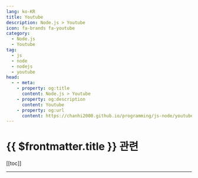 ```yaml
---
lang: ko-KR
title: Youtube
description: Node.js > Youtube
icon: fa-brands fa-youtube
category: 
  - Node.js
  - Youtube
tag: 
  - js
  - node
  - nodejs
  - youtube
head:
  - - meta:
    - property: og:title
      content: Node.js > Youtube
    - property: og:description
      content: Youtube
    - property: og:url
      content: https://chanhi2000.github.io/programming/js-node/youtube.html
---
```


# {{ $frontmatter.title }} 관련

[[toc]]

---

<MyYouTubeItems jsonName="yu-node.js" /><!-- nodejs-foundation -->
<MyYouTubeItems jsonName="yu-AlgoJS" /><!-- AlgoJS -->
<MyYouTubeItems jsonName="yu-bawad" /><!-- Ben Awad -->
<MyYouTubeItems jsonName="yu-CodingNepal" /><!-- CodingNepal -->
<MyYouTubeItems jsonName="yu-JamesQQuick" /><!-- James Q Quick -->
<MyYouTubeItems jsonName="yu-kevinwwwade" /><!-- Kevin Wade -->
<MyYouTubeItems jsonName="yu-WebDevSimplified" /><!-- Web Dev Simplified -->
<MyYouTubeItems jsonName="yu-codingapple" /><!-- 코딩애플 -->
<MyYouTubeItems jsonName="yu-laithacademy" /><!-- Laith Academy -->
<MyYouTubeItems jsonName="yu-javascriptmastery" /><!-- JavaScript Mastery -->
<MyYouTubeItems jsonName="yu-Fireship" /><!-- Fireship -->
<MyYouTubeItems jsonName="yu-beyondfireship" /><!-- Beyond Fireship -->
<MyYouTubeItems jsonName="yu-DaveGrayTeachesCode" /><!-- Dave Gray -->
<MyYouTubeItems jsonName="yu-WesBos" /><!-- Wes Bos -->
<MyYouTubeItems jsonName="yu-nomadcoders" /><!-- 노마드 코더 Nomad Coders -->
<MyYouTubeItems jsonName="yu-CodingArtist" /><!-- Coding Artist -->
<MyYouTubeItems jsonName="yu-TylerPotts" /><!-- Tyler Potts -->
<MyYouTubeItems jsonName="yu-jherr" /><!-- Jack Herrington -->
<MyYouTubeItems jsonName="yu-brianmmdev" /><!-- Brian Morrison -->
<MyYouTubeItems jsonName="yu-codefactory_official" /><!-- 코드팩토리 -->
<MyYouTubeItems jsonName="yu-ZeroChoTV" /><!-- ZeroCho TV -->
<MyYouTubeItems jsonName="yu-leighhalliday" /><!-- Leigh Halliday -->
<MyYouTubeItems jsonName="yu-VicodeMedia" /><!-- Vicode Media -->
<MyYouTubeItems jsonName="yu-dongbinna" /><!-- 동빈나 -->
<MyYouTubeItems jsonName="yu-MinjunKim" /><!-- Minjun Kim -->
<MyYouTubeItems jsonName="yu-KaizenCodes" /><!-- Kaizen Codes -->
<MyYouTubeItems jsonName="yu-pluralsight" /><!-- Pluralsight -->
<MyYouTubeItems jsonName="yu-CodingTutorials360" /><!-- Dylan Israel -->
<MyYouTubeItems jsonName="yu-AdrianTwarog" /><!-- Adrian Twarog -->
<MyYouTubeItems jsonName="yu-AdamWathan" /><!-- Adam Wathan -->
<MyYouTubeItems jsonName="yu-ReactWithMasoud" /><!-- React with Masoud -->
<MyYouTubeItems jsonName="yu-CodingAddict" /><!-- Coding Addict -->
<MyYouTubeItems jsonName="yu-basarat" /><!-- basarat -->
<MyYouTubeItems jsonName="yu-MichiganTypeScript" /><!-- Michigan TypeScript -->
<MyYouTubeItems jsonName="yu-CodingGarden" /><!-- Coding Garden -->
<MyYouTubeItems jsonName="yu-HiteshChoudharydotcom" /><!-- Hitesh Choudhary -->
<MyYouTubeItems jsonName="yu-pnk" /><!-- Paris Nakita Kejser -->
<MyYouTubeItems jsonName="yu-Tricknology" /><!-- Tricknology -->
<MyYouTubeItems jsonName="yu-codeSTACKr" /><!-- codeSTACKr -->
<MyYouTubeItems jsonName="yu-TraversyMedia" /><!-- Traversy Media -->
<MyYouTubeItems jsonName="yu-learncodeacademy" /><!-- LearnCode.academy -->
<MyYouTubeItems jsonName="yu-codingthesmartway" /><!-- CodingTheSmartWay.com -->
<MyYouTubeItems jsonName="yu-drehimself" /><!-- Andre Madarang -->
<MyYouTubeItems jsonName="yu-AsmrProg" /><!-- AsmrProg -->
<MyYouTubeItems jsonName="yu-Gatsbyjs" /><!-- Gatsby -->
<MyYouTubeItems jsonName="yu-ApolloGraphQL" /><!-- Apollo GraphQL -->
<MyYouTubeItems jsonName="yu-VueConfToronto" /><!-- VueConf -->
<MyYouTubeItems jsonName="yu-IonicFramework" /><!-- Ionic -->
<MyYouTubeItems jsonName="yu-RedStapler_channel" /><!-- Red Stapler -->
<MyYouTubeItems jsonName="yu-dotconferences" /><!-- dotconferences -->
<MyYouTubeItems jsonName="yu-jsconf_" /><!-- JSConf -->
<MyYouTubeItems jsonName="yu-DailyTuition" /><!-- Daily Tuition -->
<MyYouTubeItems jsonName="yu-EdRohDev" /><!-- EdRoh -->
<MyYouTubeItems jsonName="yu-garnattione" /><!-- garnatti one -->
<MyYouTubeItems jsonName="yu-Eduonix" /><!-- Eduonix Learning Solutions -->
<MyYouTubeItems jsonName="yu-jeffrey_codes" /><!-- Jeffrey Codes Javascript -->
<MyYouTubeItems jsonName="yu-DesignCourse" /><!-- DesignCourse -->
<MyYouTubeItems jsonName="yu-AniaKubow" /><!-- Code with Ania Kubów -->
<MyYouTubeItems jsonName="yu-CodeBucks" /><!-- CodeBucks -->
<MyYouTubeItems jsonName="yu-Huntabyte" /><!-- Huntabyte -->
<MyYouTubeItems jsonName="yu-aaeideapro1192" /><!-- AAE IdeaPro -->
<MyYouTubeItems jsonName="yu-ChromeDevs" /><!-- Google Chrome Developers -->
<MyYouTubeItems jsonName="yu-dream-coding" /><!-- 드림코딩 -->
<MyYouTubeItems jsonName="yu-awesomekling" /><!-- Andreas Kling -->
<MyYouTubeItems jsonName="yu-t3dotgg" /><!-- Theo - t3․gg -->
<MyYouTubeItems jsonName="yu-FrontendMasters" /><!-- Frontend Masters -->
<MyYouTubeItems jsonName="yu-joshtriedcoding" /><!-- Josh tried coding -->
<MyYouTubeItems jsonName="yu-thegreat-programmers" /><!-- 개발자의품격 -->
<MyYouTubeItems jsonName="yu-NetNinja" /><!-- The Net Ninja -->
<MyYouTubeItems jsonName="yu-CognitiveSurge" /><!-- Karl Hadwen -->
<MyYouTubeItems jsonName="yu-KentCDodds-vids" /><!-- Kent C. Dodds -->
<MyYouTubeItems jsonName="yu-awesome-coding" /><!-- Awesome -->
<MyYouTubeItems jsonName="yu-envatotuts" /><!-- Envato Tuts+ -->
<MyYouTubeItems jsonName="yu-codewithryan" /><!-- Code With Ryan -->
<MyYouTubeItems jsonName="yu-CodinginPublic" /><!-- Coding in Public -->
<MyYouTubeItems jsonName="yu-sstur" /><!-- Tech Talks with Simon -->
<MyYouTubeItems jsonName="yu-CodingPhase" /><!-- CodingPhase -->
<MyYouTubeItems jsonName="yu-Remix-Run" /><!-- Remix -->
<MyYouTubeItems jsonName="yu-user-yu8so2ck1z" /><!-- 코딩알려주는누나 -->
<MyYouTubeItems jsonName="yu-Renewedcart" /><!-- Cat Technologies -->
<MyYouTubeItems jsonName="yu-Hyperplexed" /><!-- Hyperplexed -->
<MyYouTubeItems jsonName="yu-FunOfHeuristic" /><!-- Fun Of Heuristic -->
<MyYouTubeItems jsonName="yu-kossiecoder" /><!-- 코지 코더 Kossie Coder -->
<MyYouTubeItems jsonName="yu-user-sq7il2ir1e" /><!-- 5분개발지식 -->
<MyYouTubeItems jsonName="yu-codewiththilaks" /><!-- CodeWithThilakS | CWTS -->
<MyYouTubeItems jsonName="yu-ui5cn" /><!-- UI5 Community Network -->
<MyYouTubeItems jsonName="yu-Skillthrive" /><!-- Skillthrive -->
<MyYouTubeItems jsonName="yu-WillKwan" /><!-- Will Kwan -->
<MyYouTubeItems jsonName="yu-Sweetdev" /><!-- Sweetdev -->
<MyYouTubeItems jsonName="yu-NorfolkDevelopers" /><!-- NorfolkDevelopers -->
<MyYouTubeItems jsonName="yu-codewithbubb" /><!-- Code With Bubb -->
<MyYouTubeItems jsonName="yu-headwayio" /><!-- Headway -->
<MyYouTubeItems jsonName="yu-creativeclue2772" /><!-- Creative Clue -->
<MyYouTubeItems jsonName="yu-FaztTech" /><!-- Fazt -->
<MyYouTubeItems jsonName="yu-GISdonwell" /><!-- GISdonwell -->
<MyYouTubeItems jsonName="yu-ColtSteeleCode" /><!-- Colt Steele -->
<MyYouTubeItems jsonName="yu-JoshuaMorony" /><!-- Joshua Moron -->
<MyYouTubeItems jsonName="yu-adam_la_morre" /><!-- Adam La Morre -->
<MyYouTubeItems jsonName="yu-codingangma" /><!-- 코딩앙마 -->
<MyYouTubeItems jsonName="yu-codewithbro6907" /><!-- CodewithBro -->
<MyYouTubeItems jsonName="yu-TheCodingTrain" /><!-- The Coding Train -->
<MyYouTubeItems jsonName="yu-CodingwithBasir" /><!-- Coding with Basir -->
<MyYouTubeItems jsonName="yu-Sketch2React" /><!-- Sketch2React -->
<MyYouTubeItems jsonName="yu-deno_land" /><!-- Deno -->
<MyYouTubeItems jsonName="yu-developerfilip" /><!-- Developer Filip -->
<MyYouTubeItems jsonName="yu-feconfkorea" /><!-- FEConf Korea -->
<MyYouTubeItems jsonName="yu-arahansame9320" /><!-- arahansa me -->
<MyYouTubeItems jsonName="yu-SakuraDev" /><!-- Sakura Dev -->
<MyYouTubeItems jsonName="yu-aarthificial" /><!-- aarthificial -->
<MyYouTubeItems jsonName="yu-mafiacodes" /><!-- Mafia Codes -->
<MyYouTubeItems jsonName="yu-veryacademy" /><!-- Very Academy -->
<MyYouTubeItems jsonName="yu-ScreenCastsDev" /><!-- ScreenCasts -->
<MyYouTubeItems jsonName="yu-DigitalOcean" /><!-- DigitalOcean -->
<MyYouTubeItems jsonName="yu-jj362choi" /><!-- 옥탑방개발자 -->
<MyYouTubeItems jsonName="yu-alexandrugutan7587" /><!-- Alexandru Gutan -->
<MyYouTubeItems jsonName="yu-TimErmilov" /><!-- Tim Ermilov -->
<MyYouTubeItems jsonName="yu-LearnProgrammingTogether" /><!-- Learn Programming Together -->
<MyYouTubeItems jsonName="yu-gis" /><!-- Основы программирования для географов -->
<MyYouTubeItems jsonName="yu-dannytwlc3666" /><!-- Danny TWLC -->
<MyYouTubeItems jsonName="yu-bostonreact9402" /><!-- Boston React -->
<MyYouTubeItems jsonName="yu-mraible" /><!-- Matt Raible -->
<MyYouTubeItems jsonName="yu-Letsboot" /><!-- letsboot.com -->
<MyYouTubeItems jsonName="yu-jejucodingcamp" /><!-- 제주코딩베이스캠프 -->
<MyYouTubeItems jsonName="yu-javascriptisrael" /><!-- JavaScript Israel -->
<MyYouTubeItems jsonName="yu-CoderOne" /><!-- CoderOne -->
<MyYouTubeItems jsonName="yu-hswolff" /><!-- Harry Wolff -->
<MyYouTubeItems jsonName="yu-user-sg2tt4sk4o" /><!-- 개발 레시피 -->
<MyYouTubeItems jsonName="yu-wcandillon" /><!-- William Candillon -->
<MyYouTubeItems jsonName="yu-reactuikit" /><!-- React-Native by Wilhelm (React-UI-Kit) -->
<MyYouTubeItems jsonName="yu-LearnWebCode" /><!-- LearnWebCode -->
<MyYouTubeItems jsonName="yu-webstoryboy" /><!-- webstoryboy -->
<MyYouTubeItems jsonName="yu-huakun" /><!-- Huakun -->
<MyYouTubeItems jsonName="yu-codingwithjustin7995" /><!-- Justin Brooks -->
<MyYouTubeItems jsonName="yu-SyncfusionInc" /><!-- Syncfusion, Inc -->
<MyYouTubeItems jsonName="yu-ChrisCourses" /><!-- Chris Courses -->
<MyYouTubeItems jsonName="yu-codingmoon" /><!-- 코딩문codingmoon -->
<MyYouTubeItems jsonName="yu-gisdeveloper" /><!-- GIS DEVELOPER -->
<MyYouTubeItems jsonName="yu-ethanniser" /><!-- Ethan Niser -->
<MyYouTubeItems jsonName="yu-BoostMyTool" /><!-- BoostMyTool -->
<MyYouTubeItems jsonName="yu-andrewjosephmead1" /><!-- Andrew Mead -->
<MyYouTubeItems jsonName="yu-tapasadhikary" /><!-- tapaScript by Tapas Adhikary -->
<MyYouTubeItems jsonName="yu-WesDoyle" /><!-- Wes Doyle -->
<MyYouTubeItems jsonName="yu-thewilltejeda" /><!-- Will Tejeda -->
<MyYouTubeItems jsonName="yu-learnpratap" /><!-- Learn with Pratap -->
<MyYouTubeItems jsonName="yu-coffeecodecreate" /><!-- Coffee Code Create -->
<MyYouTubeItems jsonName="yu-codonelearn" /><!-- Codone -->
<MyYouTubeItems jsonName="yu-perfectbase" /><!-- Ravi - Perfect Base -->
<MyYouTubeItems jsonName="yu-NerdCademyDev" /><!-- NerdCademy -->
<MyYouTubeItems jsonName="yu-ColorCodeio" /><!-- ColorCode -->
<MyYouTubeItems jsonName="yu-blogcreator6109" /><!-- 블로그 크리에이터 -->
<MyYouTubeItems jsonName="yu-jahiddev" /><!-- Jahid Anowar -->
<MyYouTubeItems jsonName="yu-Pentacode" /><!-- Pentacode -->
<MyYouTubeItems jsonName="yu-bugbytes3923" /><!-- BugBytes -->
<MyYouTubeItems jsonName="yu-huxnwebdev" /><!-- HuXn WebDev -->
<MyYouTubeItems jsonName="yu-harkirat1" /><!-- Harkirat Singh -->
<MyYouTubeItems jsonName="yu-codewithguillaume" /><!-- CodewithGuillaume -->
<MyYouTubeItems jsonName="yu-JakePomperada" /><!-- Jake Pomperada -->
<MyYouTubeItems jsonName="yu-testerstalk" /><!-- Testers Talk -->
<MyYouTubeItems jsonName="yu-with-neighbors" /><!-- 이웃팔촌 -->
<MyYouTubeItems jsonName="yu-codegeek9098" /><!-- Code Geek -->
<MyYouTubeItems jsonName="yu-slowcoding" /><!-- Slow Coding -->
<MyYouTubeItems jsonName="yu-1BestCsharpblog" /><!-- 1BestCsharp blog -->
<MyYouTubeItems jsonName="yu-code_name_sagang" /><!-- 사강코딩 -->
<MyYouTubeItems jsonName="yu-SoftwareDaily" /><!-- Software Daily -->
<MyYouTubeItems jsonName="yu-UiBrainsTechnologies" /><!-- UiBrains Technologies -->
<MyYouTubeItems jsonName="yu-fullstacktalks" /><!-- Full Stack Talks -->
<MyYouTubeItems jsonName="yu-FullQueueDeveloper" /><!-- Full Queue Developer -->
<MyYouTubeItems jsonName="yu-DavidWhitneycouk" /><!-- David Whitney -->
<MyYouTubeItems jsonName="yu-blondiebytes" /><!-- blondiebytes -->
<MyYouTubeItems jsonName="yu-asaprogrammer_" /><!-- As a Programmer -->
<MyYouTubeItems jsonName="yu-VincentLabStudio" /><!-- Vincent Lab -->
<MyYouTubeItems jsonName="yu-Huntabyte" /><!-- Huntabyte -->
<MyYouTubeItems jsonName="yu-mattpocockuk" /><!-- Matt Pocock -->
<MyYouTubeItems jsonName="yu-ajudmeister" /><!-- Andreas Jud -->
<MyYouTubeItems jsonName="yu-hobbyMett" /><!-- 코딩하는오후 -->
<MyYouTubeItems jsonName="yu-FED-RF2023-yg9fv" /><!-- 탐쌤 FED-RF 2023 과정 -->
<MyYouTubeItems jsonName="yu-user-mg8kt9go7z" /><!-- 모던애자일팀 -->
<MyYouTubeItems jsonName="yu-yangdongjun" /><!-- 양동준 Yang DongJun -->
<MyYouTubeItems jsonName="yu-TomDoesTech" /><!-- TomDoesTech -->
<MyYouTubeItems jsonName="yu-LachlanMiller" /><!-- Lachlan Miller -->
<MyYouTubeItems jsonName="yu-codeboba" /><!-- Code Boba -->
<MyYouTubeItems jsonName="yu-maximilian-schwarzmueller" /><!-- Maximilian Schwarzmüller -->
<MyYouTubeItems jsonName="yu-frontendfyi" /><!-- Frontend FYI -->
<MyYouTubeItems jsonName="yu-JsKIM_0_0" /><!-- 김종상 -->
<MyYouTubeItems jsonName="yu-TimCarambat" /><!-- Tim Carambat -->
<MyYouTubeItems jsonName="yu-effect-ts" /><!-- Effect | TypeScript at Scale -->
<MyYouTubeItems jsonName="yu-NizzyABI" /><!-- Nizzy -->
<MyYouTubeItems jsonName="yu-mduniv" /><!-- 마플개발대학 -->
<MyYouTubeItems jsonName="yu-nickytonline" /><!-- Nick Taylor -->
<MyYouTubeItems jsonName="yu-InputOutputCampus" /><!-- Input Output Campus -->
<MyYouTubeItems jsonName="yu-encoredev" /><!-- Encore -->
<MyYouTubeItems jsonName="yu-SoftwareDeveloperDiaries" /><!-- Software Developer Diaries -->

<TagLinks />